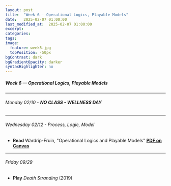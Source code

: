 ```yaml
---
layout: post
title:  "Week 6 - Operational Logics, Playable Models"
date:   2025-02-07 01:00:00
last_modified_at:  2025-02-07 01:00:00
excerpt: 
categories: 
tags: 
image:
  feature: week5.jpg
  topPosition: -50px
bgContrast: dark
bgGradientOpacity: darker
syntaxHighlighter: no
---
```

##### **Week 6 — Operational Logics, Playable Models**

---

###### Monday 02/10 - **NO CLASS - WELLNESS DAY**

---

###### Wednesday 02/12 - Process, Logic, Model
- **Read** Wardrip-Fruin, "Operational Logics and Playable Models" [**PDF on Canvas**](https://uncch.instructure.com/courses/78214/files/folder/Readings?preview=10328819)

---

###### Friday 09/29
- **Play** *Death Stranding* (2019) 

